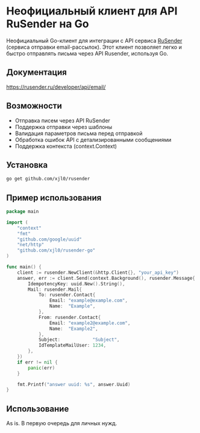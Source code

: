 # Неофициальный клиент для API RuSender на Go 

Неофициальный Go-клиент для интеграции с API сервиса [RuSender](https://rusender.ru/) (сервиса отправки email-рассылок). Этот клиент позволяет легко и быстро отправлять письма через API Rusender, используя Go.

## Документация 

https://rusender.ru/developer/api/email/

## Возможности

- Отправка писем через API RuSender
- Поддержка отправки через шаблоны
- Валидация параметров письма перед отправкой
- Обработка ошибок API с детализированными сообщениями
- Поддержка контекста (context.Context)

## Установка

```bash
go get github.com/xjl0/rusender
```

## Пример использования
```go
package main

import (
	"context"
	"fmt"
	"github.com/google/uuid"
	"net/http"
	"github.com/xjl0/rusender-go"
)

func main() {
	client := rusender.NewClient(&http.Client{}, "your_api_key")
	answer, err := client.Send(context.Background(), rusender.Message{
		IdempotencyKey: uuid.New().String(),
		Mail: rusender.Mail{
			To: rusender.Contact{
				Email: "example@example.com",
				Name:  "Example",
			},
			From: rusender.Contact{
				Email: "example2@example.com",
				Name:  "Example2",
			},
			Subject:            "Subject",
			IdTemplateMailUser: 1234,
		},
	})
	if err != nil {
		panic(err)
	}

	fmt.Printf("answer uuid: %s", answer.Uuid)
}
```

## Использование

As is. В первую очередь для личных нужд.